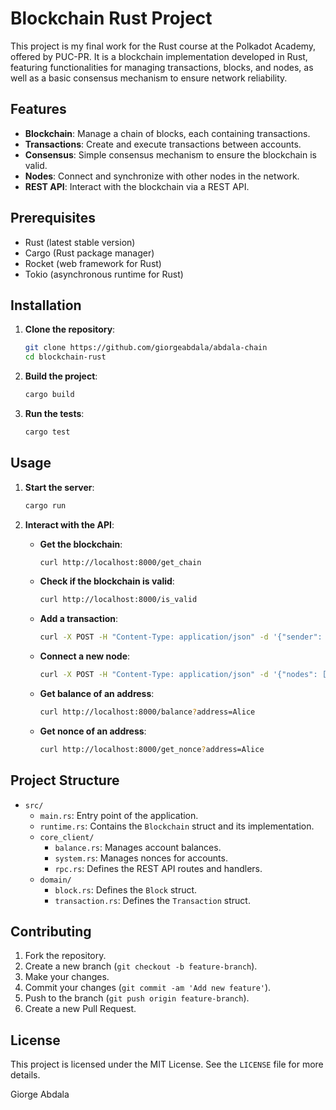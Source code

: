 # Blockchain Rust Project


This project is my final work for the Rust course at the Polkadot Academy, offered by PUC-PR. It is a blockchain implementation developed in Rust, featuring functionalities for managing transactions, blocks, and nodes, as well as a basic consensus mechanism to ensure network reliability.
## Features

- **Blockchain**: Manage a chain of blocks, each containing transactions.
- **Transactions**: Create and execute transactions between accounts.
- **Consensus**: Simple consensus mechanism to ensure the blockchain is valid.
- **Nodes**: Connect and synchronize with other nodes in the network.
- **REST API**: Interact with the blockchain via a REST API.

## Prerequisites

- Rust (latest stable version)
- Cargo (Rust package manager)
- Rocket (web framework for Rust)
- Tokio (asynchronous runtime for Rust)

## Installation

1. **Clone the repository**:
    ```sh
    git clone https://github.com/giorgeabdala/abdala-chain
    cd blockchain-rust
    ```

2. **Build the project**:
    ```sh
    cargo build
    ```

3. **Run the tests**:
    ```sh
    cargo test
    ```

## Usage

1. **Start the server**:
    ```sh
    cargo run
    ```

2. **Interact with the API**:
    - **Get the blockchain**:
        ```sh
        curl http://localhost:8000/get_chain
        ```
    - **Check if the blockchain is valid**:
        ```sh
        curl http://localhost:8000/is_valid
        ```
    - **Add a transaction**:
        ```sh
        curl -X POST -H "Content-Type: application/json" -d '{"sender": "Alice", "to": "Bob", "amount": 50, "message": ""}' http://localhost:8000/add_transaction
        ```
    - **Connect a new node**:
        ```sh
        curl -X POST -H "Content-Type: application/json" -d '{"nodes": ["http://localhost:8001"]}' http://localhost:8000/connect_node
        ```
    - **Get balance of an address**:
        ```sh
        curl http://localhost:8000/balance?address=Alice
        ```
    - **Get nonce of an address**:
        ```sh
        curl http://localhost:8000/get_nonce?address=Alice
        ```

## Project Structure

- `src/`
    - `main.rs`: Entry point of the application.
    - `runtime.rs`: Contains the `Blockchain` struct and its implementation.
    - `core_client/`
        - `balance.rs`: Manages account balances.
        - `system.rs`: Manages nonces for accounts.
        - `rpc.rs`: Defines the REST API routes and handlers.
    - `domain/`
        - `block.rs`: Defines the `Block` struct.
        - `transaction.rs`: Defines the `Transaction` struct.

## Contributing

1. Fork the repository.
2. Create a new branch (`git checkout -b feature-branch`).
3. Make your changes.
4. Commit your changes (`git commit -am 'Add new feature'`).
5. Push to the branch (`git push origin feature-branch`).
6. Create a new Pull Request.

## License

This project is licensed under the MIT License. See the `LICENSE` file for more details.


Giorge Abdala